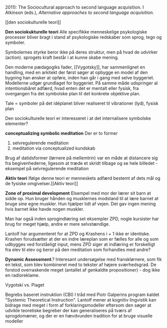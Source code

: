 2011): The Sociocultural approach to second language acquisition. I Atkinson (eds.), _Alternative approaches to second language acquisition_.

[[den sociokulturelle teori]]

**Den sociokukturelle teori** 
Alle specifikke menneskelige psykologiske processer bliver bragt i stand af psykologiske redskaber som sprog, tegn og symboler. 

Symbolernes styrke beror ikke på deres struktur, men på hvad de udvirker (action). sprogets kraft består i at kunne skabe mening. 

Den moderne pædagogiks fader, [[Vygotsky]], har sammenlignet en handling, med en arkitekt der først søger at opbygge en model af den bygning han ønsker at opføre, inden han går i gang med selve byggeriet. Modellerne udgør grundlaget for byggeriet. På samme måde udspringer al intentionsbåret adfærd, hvad enten det er mentalt eller fysisk, fra overgangen fra det symbolske plan til det konkrete objektive plan.

Tale = symboler på det idéplanet bliver realiseret til vibrationer (lyd), fysisk plan 

Den sociokulturelle teori er interesseret i at det internalisere symbolske elementer?

**conceptualizing symbolic meditation** 
Der er to former
1. selvregulerende meditation 
2. meditation via conceptualized kundskab 


Brug af datidsformer (lørnere på mellemtrin) var en måde at distancere sig fra begivenhederne, ligesom at træde et skridt tilbage og se hele billedet - eksempel på selvregulerende meditation 

**Aktiv teori**
Ifølge denne teori er menneskets adfærd bestemt af dets mål og de fysiske omgivelser.[[Aktiv teori]]

**Zone of proximal development** 
Elsempel med mor der lærer sit barn at sidde op. Hun bruger hånden og musklernes modstand til at lære barnet at bruge sine egne muskler. Hun hjælper lidt af vejen. Det gav ingen mening hvis barnet ikke havde nogen muskler.

Man har også inden sprogindlæring set eksempler ZPD, nogle kursister har brug for meget hjælp, andre er mere selvstændige.

Lantolf har argumenteret for at ZPD og Krashens i + 1 ikke er identiske. Krashen forudsætter at der en indre læreplan som er fælles for alle og som udbygges ved forståeligt input, mens ZPD siger at indlæring er forskelligt fra elev til elev og beror på den meditation som forhandles med andre?

**Dynamic Assessment**.?
Interesant undersøgelse med fransklørnere, som fik en tekst, som blev kombineret med to tekster af højere sværhedsgrad. De forstod overraskende meget (antallet af genkaldte propositioner) - dog ikke en radioreklame.

Vygotski vs. Piaget 

Begrebs baseret instruktion (CBI)
I tråd med Piotr Galperins program kaldet "Systemic Theoretical Instruction". Lantolf mener at kognitiv lingvistik kan bidrage med meget i form af forklaringsmodeller eftersom den søger at udvikle teoretiske begreber der kan generaliseres på tværs af sprogdomæner, og der er en hævdvunden tradition for at bruge visuelle modeller 


